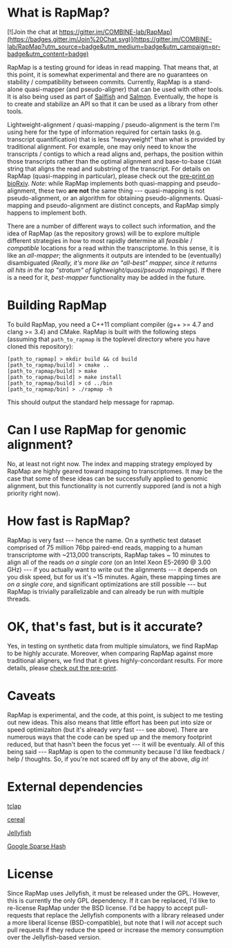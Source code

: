 # What is RapMap?

[![Join the chat at https://gitter.im/COMBINE-lab/RapMap](https://badges.gitter.im/Join%20Chat.svg)](https://gitter.im/COMBINE-lab/RapMap?utm_source=badge&utm_medium=badge&utm_campaign=pr-badge&utm_content=badge)

RapMap is a testing ground for ideas in read mapping.  That means that, at this point, it is somewhat experimental and there are no guarantees on stability / compatibility between commits.  Currently, RapMap is a stand-alone quasi-mapper (and pseudo-aligner) that can be used with other tools.  It is also being used as part of [Sailfish](https://github.com/kingsfordgroup/sailfish) and [Salmon](https://github.com/COMBINE-lab/salmon).  Eventually, the hope is to create and stabilize an API so that it can be used as a library from other tools.

Lightweight-alignment / quasi-mapping / pseudo-alignment is the term I'm using here for the type of information required for certain tasks (e.g. transcript quantification) that is less "heavyweight" than what is provided by traditional alignment. For example, one may only need to know the transcripts / contigs to which a read aligns and, perhaps, the position within those transcripts rather than the optimal alignment and base-to-base `CIGAR` string that aligns the read and substring of the transcript.  For details on RapMap (quasi-mapping in particular), please check out the [pre-print on bioRxiv](http://biorxiv.org/content/early/2015/10/28/029652).  *Note*: while RapMap implements both quasi-mapping and pseudo-alignment, these two **are not** the same thing --- quasi-mapping is not pseudo-alignment, or an algorithm for obtaining pseudo-alignments.  Quasi-mapping and pseudo-alignment are distinct concepts, and RapMap simply happens to implement both. 

There are a number of different ways to collect such information, and the idea of RapMap (as the repository grows) will be to explore multiple different strategies in how to most rapidly determine all *feasible* / *compatible* locations for a read within the transcriptome.  In this sense, it is like an *all-mapper*; the alignments it outputs are intended to be (eventually) disambiguated (*Really, it's more like an "all-best" mapper, since it returns all hits in the top "stratum" of lightweight/quasi/pseudo mappings*).  If there is a need for it, *best-mapper* functionality may be added in the future.

# Building RapMap

To build RapMap, you need a C++11 compliant compiler (g++ >= 4.7 and clang >= 3.4) and CMake.  RapMap is built with the following steps (assuming that `path_to_rapmap` is the toplevel directory where you have cloned this repository):

```
[path_to_rapmap] > mkdir build && cd build
[path_to_rapmap/build] > cmake ..
[path_to_rapmap/build] > make
[path_to_rapmap/build] > make install
[path_to_rapmap/build] > cd ../bin
[path_to_rapmap/bin] > ./rapmap -h
```
This should output the standard help message for rapmap.

# Can I use RapMap for genomic alignment?

No, at least not right now.  The index and mapping strategy employed by RapMap are highly geared toward mapping to transcriptomes.  It may be the case that some of these ideas can be successfully applied to genomic alignment, but 
this functionality is not currently suppored (and is not a high priority right now).

# How fast is RapMap?

RapMap is very fast --- hence the name.  On a synthetic test dataset comprised of  75 million 76bp paired-end reads, mapping to a human transcriptome with ~213,000 transcripts, RapMap takes ~ 10 minutes to align all of the reads *on a single core* (on an Intel Xeon E5-2690 @ 3.00 GHz) --- if you actually want to write out the alignments --- it depends on you disk speed, but for us it's ~15 minutes. Again, these mapping times are *on a single core*, and significant optimizations are still possible --- but RapMap is trivially parallelizable and can already be run with multiple threads.

# OK, that's fast, but is it accurate?

Yes, in testing on synthetic data from multiple simulators, we find RapMap to be highly accurate.  Moreover, when comparing RapMap against more traditional aligners, we find that it gives highly-concordant results.  For more details, please [check out the pre-print](http://biorxiv.org/content/early/2015/10/28/029652).

# Caveats

RapMap is experimental, and the code, at this point, is subject to me testing out new ideas. This also means that little effort has been put into size or speed optimizaiton (but it's already *very* fast --- see above).  There are numerous ways that the code can be sped up and the memory footprint reduced, but that hasn't been the focus yet --- it will be eventualy.  All of this being said --- RapMap is open to the community because I'd like feedback / help / thoughts.  So, if you're not scared off by any of the above, *dig in*!

# External dependencies

[tclap](http://tclap.sourceforge.net/)

[cereal](https://github.com/USCiLab/cereal)

[Jellyfish](https://github.com/gmarcais/Jellyfish)

[Google Sparse Hash](https://github.com/sparsehash/sparsehash)

# License 

Since RapMap uses Jellyfish, it must be released under the GPL.  However, this is currently the only GPL dependency.  If it can be replaced, I'd like to re-license RapMap under the BSD license.  I'd be happy to accept pull-requests that replace the Jellyfish components with a library released under a more liberal license (BSD-compatible), but note that I will *not* accept such pull requests if they reduce the speed or increase the memory consumption over the Jellyfish-based version.
